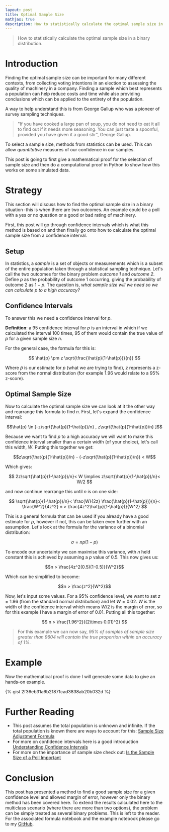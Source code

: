 ```yaml
---
layout: post
title: Optimal Sample Size
mathjax: true
description: How to statistically calculate the optimal sample size in a binary distribution.
---
```

> How to statistically calculate the optimal sample size in a binary distribution.

# Introduction
Finding the optimal sample size can be important for many different contexts, from collecting voting intentions in an election to assessing the quality of machinery in a company. Finding a sample which best represents a population can help reduce costs and time while also providing conclusions which can be applied to the entirety of the population.

A way to help understand this is from George Gallup who was a pioneer of survey sampling techniques.

>"If you have cooked a large pan of soup, you do not need to eat it all to find out if it needs more seasoning. You can just taste a spoonful, provided you have given it a good stir", George Gallup.

To select a sample size, methods from statistics can be used. This can allow _quantitative_ measures of our confidence in our samples.

This post is going to first give a mathematical proof for the selection of sample size and then do a computational proof in Python to show how this works on some simulated data.

# Strategy
This section will discuss how to find the optimal sample size in a binary situation - this is when there are two outcomes. An example could be a poll with a yes or no question or a good or bad rating of machinery.

First, this post will go through confidence intervals which is what this method is based on and then finally go onto how to calculate the optimal sample size from a confidence interval.

## Setup
In statistics, a _sample_ is a set of objects or measurements which is a subset of the entire population taken through a statistical sampling technique. Let's call the two outcomes for the binary problem _outcome 1_ and _outcome 2_.
Define $p$ as the probability of outcome 1 occurring, giving the probability of outcome 2 as $1-p$.
The question is, _what sample size will we need so we can calculate $p$ to a high accuracy?_

## Confidence Intervals
To answer this we need a confidence interval for $p$.

__Definition__: a $95%$ confidence interval for $p$ is an interval in which if we calculated the interval $100$ times, $95$ of them would contain the true value of $p$ for a given sample size $n$.

For the general case, the formula for this is:

$$ \hat{p} \pm z \sqrt{\frac{\hat{p}(1-\hat{p})}{n}} $$

Where $\hat{p}$ is our estimate for $p$ (what we are trying to find), $z$ represents a z-score from the normal distribution (for example 1.96 would relate to a $95$% z-score).

## Optimal Sample Size
Now to calculate the optimal sample size we can look at it the other way and rearrange this formula to find $n$. First, let's expand the confidence interval:

$$\hat{p} \in [-z\sqrt{\hat{p}(1-\hat{p})/n} , z\sqrt{\hat{p}(1-\hat{p})/n} ]$$

Because we want to find $p$ to a high accuracy we will want to make this confidence interval smaller than a certain width (of your choice), let's call this width, $W$. Putting this together we get:

$$z\sqrt{\hat{p}(1-\hat{p})/n} - (-z\sqrt{\hat{p}(1-\hat{p})/n}) < W$$

Which gives:

$$
2z\sqrt{\hat{p}(1-\hat{p})/n}< W
\implies z\sqrt{\hat{p}(1-\hat{p})/n}< W/2
$$

and now continue rearrange this until $n$ is on one side:

$$
\sqrt{\hat{p}(1-\hat{p})/n}< \frac{W}{2z}
\frac{\hat{p}(1-\hat{p})}{n}< \frac{W^2}{4z^2}
n > \frac{4z^2\hat{p}(1-\hat{p})}{W^2}
$$

This is a general formula that can be used if you already have a good estimate for $p$, however if not, this can be taken even further with an assumption. Let's look at the formula for the variance of a binomial distribution:

$$\sigma = np(1-p)$$

To encode our uncertainty we can maximise this variance, with $n$ held constant this is achieved by assuming a $p$ value of $0.5$. This now gives us:

$$n > \frac{4z^2(0.5)(1-0.5)}{W^2}$$

Which can be simplified to become:

$$n > \frac{z^2}{W^2}$$

Now, let's input some values. For a $95\%$ confidence level, we want to set $z = 1.96$ (from the standard normal distribution) and let $W = 0.02$. $W$ is the width of the confidence interval which means $W/2$ is the margin of error, so for this example I have a margin of error of $0.01$.
Putting all this together:

$$ n > \frac{1.96^2}{(2\times 0.01)^2} $$

>For this example we can now say, _95% of samples of sample size greater than 9604 will contain the true proportion within an accuracy of 1%_.

# Example
Now the mathematical proof is done I will generate some data to give an hands-on example.

{% gist 2f36eb31a6b21871cad3838ab20b032d %}

# Further Reading
- This post assumes the total population is unknown and infinite. If the total population is known there are ways to account for this: [Sample Size Adjustment Formula](https://byjus.com/sample-size-formula/)
- For more on confidence intervals here is a good introduction [Understanding Confidence Intervals](https://towardsdatascience.com/understanding-confidence-interval-d7b5aa68e3b)
- For more on the importance of sample size check out: [Is the Sample Size of a Poll Important](https://medium.com/swlh/is-the-sample-size-of-a-poll-important-2b25b5bfe64d)

# Conclusion
This post has presented a method to find a good sample size for a given confidence level and allowed margin of error, however only the binary method has been covered here. To extend the results calculated here to the multiclass scenario (where there are more than two options), the problem can be simply treated as several binary problems. This is left to the reader.
For the associated formula notebook and the example notebook please go to my [GitHub](https://github.com/henriwoodcock/blog-post-codes/tree/master/optimal_sample_size).

